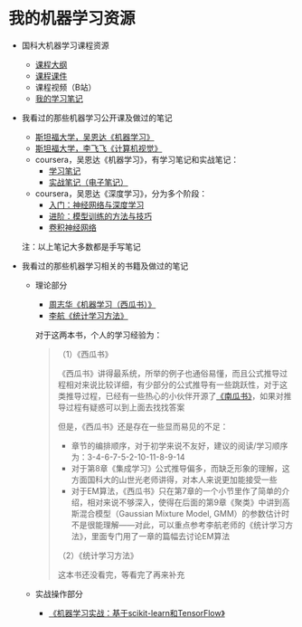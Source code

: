 # 我的机器学习资源

- 国科大机器学习课程资源

    - [课程大纲](https://github.com/Ming-Lian/Machine-Learning-Course-in-UCAS/wiki/%E8%AF%BE%E7%A8%8B%E5%A4%A7%E7%BA%B2)
    - [课程课件](https://github.com/Ming-Lian/Machine-Learning-Course-in-UCAS/releases)
    - 课程视频（B站）
    - [我的学习笔记](./%E5%AD%A6%E4%B9%A0%E7%AC%94%E8%AE%B0%EF%BC%9A%E5%9B%BD%E7%A7%91%E5%A4%A7%E6%9C%BA%E5%99%A8%E5%AD%A6%E4%B9%A0%E8%AF%BE%E7%A8%8B.md)

- 我看过的那些机器学习公开课及做过的笔记

    - [斯坦福大学，吴恩达《机器学习》](./%E5%AD%A6%E4%B9%A0%E7%AC%94%E8%AE%B0%EF%BC%9A%E6%96%AF%E5%9D%A6%E7%A6%8F%E5%A4%A7%E5%AD%A6%E6%9C%BA%E5%99%A8%E5%AD%A6%E4%B9%A0%E5%85%AC%E5%BC%80%E8%AF%BE.md)
    - [斯坦福大学，李飞飞《计算机视觉》](./%E5%AD%A6%E4%B9%A0%E7%AC%94%E8%AE%B0%EF%BC%9A%E6%96%AF%E5%9D%A6%E7%A6%8F%E5%A4%A7%E5%AD%A6%E8%AE%A1%E7%AE%97%E6%9C%BA%E8%A7%86%E8%A7%89%E5%85%AC%E5%BC%80%E8%AF%BE.md)
    - coursera，吴恩达《机器学习》，有学习笔记和实战笔记：
        - [学习笔记](./Andrew%20Ng%EF%BC%9ACoursera%E6%9C%BA%E5%99%A8%E5%AD%A6%E4%B9%A0%E8%AF%BE%E7%A8%8B.md)
        - [实战笔记（电子笔记）](./AndrewNG-Coursera-Homework.md)
    - coursera，吴恩达《深度学习》，分为多个阶段：
        - [入门：神经网络与深度学习](./%E5%AD%A6%E4%B9%A0%E7%AC%94%E8%AE%B0%EF%BC%9A%E7%A5%9E%E7%BB%8F%E7%BD%91%E7%BB%9C%E4%B8%8E%E6%B7%B1%E5%BA%A6%E5%AD%A6%E4%B9%A0.md)
        - [进阶：模型训练的方法与技巧](./%E5%AD%A6%E4%B9%A0%E7%AC%94%E8%AE%B0%EF%BC%9A%E6%94%B9%E5%96%84%E6%B7%B1%E5%B1%82%E7%A5%9E%E7%BB%8F%E7%BD%91%E7%BB%9C.md)
        - [卷积神经网络](./学习笔记%EF%BC%9A卷积神经网络.md)

    注：以上笔记大多数都是手写笔记

- 我看过的那些机器学习相关的书籍及做过的笔记

    - 理论部分
        - [周志华《机器学习（西瓜书）》](./%E8%A5%BF%E7%93%9C%E4%B9%A6%E7%AC%94%E8%AE%B0.md)
        - [李航《统计学习方法》]()

        对于这两本书，个人的学习经验为：

        > （1）《西瓜书》
        >
        > 《西瓜书》讲得最系统，所举的例子也通俗易懂，而且公式推导过程相对来说比较详细，有少部分的公式推导有一些跳跃性，对于这类推导过程，已经有一些热心的小伙伴开源了[《南瓜书》](https://datawhalechina.github.io/pumpkin-book/#/)，如果对推导过程有疑惑可以到上面去找找答案
        >
        > 但是，《西瓜书》还是存在一些显而易见的不足：
        >
        > - 章节的编排顺序，对于初学来说不友好，建议的阅读/学习顺序为：3-4-6-7-5-2-10-11-8-9-14
        > - 对于第8章《集成学习》公式推导偏多，而缺乏形象的理解，这方面国科大的山世光老师讲得，对本人来说更加能接受一些
        > - 对于EM算法，《西瓜书》只在第7章的一个小节里作了简单的介绍，相对来说不够深入，使得在后面的第9章《聚类》中讲到高斯混合模型（Gaussian Mixture Model, GMM）的参数估计时不是很能理解——对此，可以重点参考李航老师的《统计学习方法》，里面专门用了一章的篇幅去讨论EM算法
        >
        > （2）《统计学习方法》
        >
        > 这本书还没看完，等看完了再来补充

    - 实战操作部分
        - [《机器学习实战：基于scikit-learn和TensorFlow》]()
